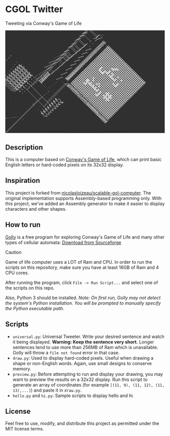 # CGOL Twitter

Tweeting via Conway's Game of Life

![Tweeting Zendegi #Reshto](img/screenshot.png)

## Description

This is a computer based on [Conway's Game of Life](https://en.wikipedia.org/wiki/Conway%27s_Game_of_Life), which can print basic English letters or hard-coded pixels on its 32x32 display.

## Inspiration

This project is forked from [nicolasloizeau/scalable-gol-computer](https://github.com/nicolasloizeau/scalable-gol-computer). The original implementation supports Assembly-based programming only. With this project, we've added an Assembly generator to make it easier to display characters and other shapes.

## How to run

[Golly](https://golly.sourceforge.io/) is a free program for exploring Conway's Game of Life and many other types of cellular automata: [Download from Sourceforge](https://sourceforge.net/projects/golly/files/golly/golly-4.3/)

> [!CAUTION]  
> Game of life computer uses a LOT of Ram and CPU. In order to run the scripts on this repository, make sure you have at least 16GB of Ram and 4 CPU cores.

After running the program, click `File -> Run Script...` and select one of the scripts on this repo.

Also, Python 3 should be installed. *Note: On first run, Golly may not detect the system's Python installation. You will be prompted to manually specify the Python executable path.*

## Scripts

- `universal.py`: Universal Tweeter. Write your desired sentence and watch it being displayed. **Warning: Keep the sentence very short.** Longer sentences tend to use more than 256MB of Ram which is unavailable. Golly will throw a `file not found` error in that case.
- `draw.py`: Used to display hard-coded pixels. Useful when drawing a shape or non-English words. Again, use small designs to conserve memory.
- `preview.py`: Before attempting to run and display your drawing, you may want to preview the results on a 32x32 display. Run this script to generate an array of coordinates (for example `[(11, 9), (11, 12), (11, 13),...]`) and paste it in `draw.py`.
- `hello.py` and `hi.py`: Sample scripts to display hello and hi.

## License

Feel free to use, modify, and distribute this project as permitted under the MIT license terms.